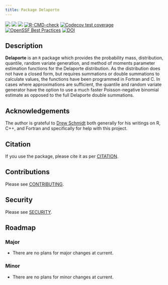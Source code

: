 ```yaml
---
title: Package Delaporte
---
```


<!-- badges: start -->
[![](https://www.r-pkg.org/badges/version-last-release/Delaporte)](https://cran.r-project.org/package=Delaporte)
[![](http://cranlogs.r-pkg.org/badges/last-month/Delaporte)](https://cran.r-project.org/package=Delaporte)
[![](https://cranlogs.r-pkg.org/badges/grand-total/Delaporte)](https://cran.r-project.org/package=Delaporte)
[![R-CMD-check](https://github.com/aadler/Delaporte/workflows/R-CMD-check/badge.svg)](https://github.com/aadler/Delaporte/actions)
[![Codecov test coverage](https://codecov.io/gh/aadler/Delaporte/branch/master/graph/badge.svg)](https://app.codecov.io/gh/aadler/Delaporte?branch=master)
[![OpenSSF Best Practices](https://bestpractices.coreinfrastructure.org/projects/2011/badge)](https://bestpractices.coreinfrastructure.org/projects/2011)
[![DOI](https://zenodo.org/badge/DOI/10.5281/zenodo.5880051.svg)](https://doi.org/10.5281/zenodo.5880051)
<!-- badges: end -->

## Description
**Delaporte** is an `R` package which provides the probability mass,
distribution, quantile, random variate generation, and method of moments
parameter estimation functions for the Delaporte distribution. As the
distribution does not have a closed form, but requires summations or double
summations to calculate values, the functions have been programmed in Fortran
and C. In cases where approximations are sufficient, the quantile and random
variate generator have the option to use a much faster Poisson-negative binomial
estimate as opposed to the full Delaporte double summations.

## Acknowledgements
The author is grateful to [Drew Schmidt](https://github.com/wrathematics) both
generally for his writings on R, C++, and Fortran and specifically for help with
this project.

## Citation
If you use the package, please cite it as per
[CITATION](https://CRAN.R-project.org/package=Delaporte/citation.html).

## Contributions
Please see
[CONTRIBUTING](https://github.com/aadler/delaporte/blob/master/CONTRIBUTING.md).

## Security
Please see [SECURITY](https://github.com/aadler/delaporte/blob/master/SECURITY.md).

## Roadmap
### Major

 * There are no plans for major changes at current.
 
### Minor
 
 * There are no plans for minor changes at current.
 